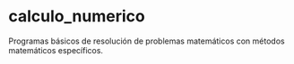 # calculo_numerico
Programas básicos de resolución de problemas matemáticos con métodos matemáticos específicos.
